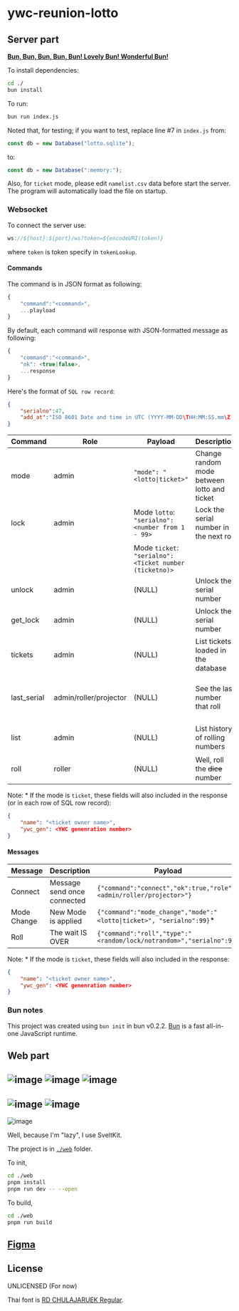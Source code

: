 # ywc-reunion-lotto

## Server part

[**Bun, Bun, Bun, Bun, Bun! Lovely Bun! Wonderful Bun!**](https://youtu.be/_bW4vEo1F4E?t=86)

To install dependencies:

```bash
cd ./
bun install
```

To run:

```bash
bun run index.js
```

Noted that, for testing; if you want to test, replace line #7 in `index.js` from:

```js
const db = new Database("lotto.sqlite");
```

to:

```js
const db = new Database(":memory:");
```

Also, for `ticket` mode, please edit `namelist.csv` data before start the server. The program will automatically load the file on startup.

### Websocket

To connect the server use:

```js
ws://${host}:${port}/ws?token=${encodeURI(token)}
```

where `token` is token specify in `tokenLookup`.

#### Commands

The command is in JSON format as following:

```js
{
    "command":"<command>",
    ...playload
}
```

By default, each command will response with JSON-formatted message as following:

```js
{
    "command":"<command>",
    "ok": <true|false>,
    ...response
}
```

Here's the format of `SQL row record`:

```json
{
    "serialno":47,
    "add_at":"ISO 8601 Date and time in UTC (YYYY-MM-DD\THH:MM:SS.mm\Z)"
}
```

| Command     | Role                   | Payload                                                 | Description                                 | Response                                                          |
|-------------|------------------------|---------------------------------------------------------|---------------------------------------------|-------------------------------------------------------------------|
| mode        | admin                  | `"mode": "<lotto\|ticket>"`                             | Change random mode between lotto and ticket | (DEFAULT)                                                         |
| lock        | admin                  | Mode `lotto`: `"serialno": <number from 1 - 99>`        | Lock the serial number in the next roll     | (DEFAULT)                                                         |
|             |                        | Mode `ticket`: `"serialno": <Ticket number (ticketno)>` |                                             |                                                                   |
| unlock      | admin                  | (NULL)                                                  | Unlock the serial number                    | (DEFAULT)                                                         |
| get_lock    | admin                  | (NULL)                                                  | Unlock the serial number                    | `"data":<SQL config record \| NULL>}`                             |
| tickets     | admin                  | (NULL)                                                  | List tickets loaded in the database         | `"data":<SQL ticket record \| NULL>}` \*                          |
| last_serial | admin/roller/projector | (NULL)                                                  | See the last number that roll               | `"serialno":<number \| NULL>}, "data":<SQL row record \| NULL>`\* |
| list        | admin                  | (NULL)                                                  | List history of rolling numbers             | `"data":<SQL row record[] \| NULL>`\*                             |
| roll        | roller                 | (NULL)                                                  | Well, roll the ~~dice~~ number              | (DEFAULT)\*                                                       |

Note:
\*  If the mode is `ticket`, these fields will also included in the response (or in each row of SQL row record):

```json
{
    "name": "<ticket owner name>",
    "ywc_gen": <YWC genenration number>
}
```

#### Messages

| Message     | Description                 | Payload                                                               |
|-------------|-----------------------------|-----------------------------------------------------------------------|
| Connect     | Message send once connected | `{"command":"connect","ok":true,"role":"<admin/roller/projector>"}`   |
| Mode Change | New Mode is applied         | `{"command":"mode_change","mode":"<lotto\|ticket>", "serialno":99}`\* |
| Roll        | The wait IS OVER            | `{"command":"roll","type":"<random/lock/notrandom>","serialno":99}`   |

Note:
\*  If the mode is `ticket`, these fields will also included in the response:

```json
{
    "name": "<ticket owner name>",
    "ywc_gen": <YWC genenration number>
}
```

### Bun notes

This project was created using `bun init` in bun v0.2.2. [Bun](https://bun.sh) is a fast all-in-one JavaScript runtime.

## Web part

![image](https://user-images.githubusercontent.com/3356814/201897015-27efd0e8-01d0-48dc-91ff-550f224af867.png)
![image](https://user-images.githubusercontent.com/3356814/201897088-d592c030-a126-468c-b7f3-a0df448e2ef5.png)
![image](https://user-images.githubusercontent.com/3356814/201897175-f13cc44b-33e6-4588-8a92-c151093b2626.png)
--------------
![image](https://user-images.githubusercontent.com/3356814/202716234-43403b48-75df-4443-ba93-cade55e6ed8a.png)
![image](https://user-images.githubusercontent.com/3356814/202716382-83e3d292-60b9-4a2a-a099-81f5aa761ce9.png)
--------------
![image](https://user-images.githubusercontent.com/3356814/204712589-bc193670-1b2c-47be-808c-859115fe3f6d.png)

Well, because I'm "lazy", I use SveltKit.

The project is in [`./web`](./web/) folder.

To init,

```bash
cd ./web
pnpm install
pnpm run dev -- --open
```

To build,

```bash
cd ./web
pnpm run build
```

## [Figma](figma.com/file/ijLAnNx7s5VQVTUmTukK2F/Reunion-11?node-id=186%3A99)

## License

UNLICENSED (For now)

Thai font is [RD CHULAJARUEK Regular](https://www.f0nt.com/release/rd-chulajaruek-regular/).
